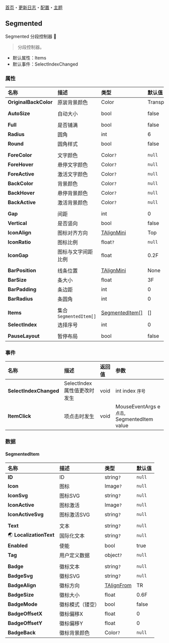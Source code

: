 ﻿[首页](../Home.md)・[更新日志](../UpdateLog.md)・[配置](../Config.md)・[主题](../Theme.md)

## Segmented

Segmented 分段控制器 👚

> 分段控制器。

- 默认属性：Items
- 默认事件：SelectIndexChanged

### 属性

名称 | 描述 | 类型 | 默认值 |
:--|:--|:--|:--|
**OriginalBackColor** | 原装背景颜色 | Color | Transparent |
||||
**AutoSize** | 自动大小 | bool | false |
||||
**Full** | 是否铺满 | bool | false |
**Radius** | 圆角 | int | 6 |
**Round** | 圆角样式 | bool | false |
||||
**ForeColor** | 文字颜色 | Color`?` | `null` |
**ForeHover** | 悬停文字颜色 | Color`?` | `null` |
**ForeActive** | 激活文字颜色 | Color`?` | `null` |
**BackColor** | 背景颜色 | Color`?` | `null` |
**BackHover** | 悬停背景颜色 | Color`?` | `null` |
**BackActive** | 激活背景颜色 | Color`?` | `null` |
||||
**Gap** | 间距 | int | 0 |
**Vertical** | 是否竖向 | bool | false |
**IconAlign** | 图标对齐方向 | [TAlignMini](Enum.md#talignmini) | Top |
**IconRatio** | 图标比例 | float`?` | `null` |
**IconGap** | 图标与文字间距比例 | float | 0.2F |
||||
**BarPosition** | 线条位置 | [TAlignMini](Enum.md#talignmini) | None |
**BarSize** | 条大小 | float | 3F |
**BarPadding** | 条边距 | int | 0 |
**BarRadius** | 条圆角 | int | 0 |
||||
**Items** | 集合 `SegmentedItem[]` | [SegmentedItem[]](#segmenteditem) | [] |
**SelectIndex** | 选择序号 | int | 0 |
||||
**PauseLayout** | 暂停布局 | bool | false |

### 事件

名称 | 描述 | 返回值 | 参数 |
:--|:--|:--|:--|
**SelectIndexChanged** | SelectIndex 属性值更改时发生 | void | int index `序号` |
**ItemClick** | 项点击时发生 | void | MouseEventArgs e `点击`, SegmentedItem value |

### 数据

#### SegmentedItem

名称 | 描述 | 类型 | 默认值 |
:--|:--|:--|:--|
**ID** | ID | string`?` | `null` |
**Icon** | 图标 | Image`?` | `null` |
**IconSvg** | 图标SVG | string`?` | `null` |
**IconActive** | 图标激活 | Image`?` | `null` |
**IconActiveSvg** | 图标激活SVG | string`?` | `null` |
|||||
**Text** | 文本 | string`?` | `null` |
🌏 **LocalizationText** | 国际化文本 | string`?` | `null` |
**Enabled** | 使能 | bool | true |
**Tag** | 用户定义数据 | object`?` | `null` |
||||
**Badge** | 徽标文本 | string`?` | `null` |
**BadgeSvg** | 徽标SVG | string`?` | `null` |
**BadgeAlign** | 徽标方向 | [TAlignFrom](Enum.md#talignfrom) | TR |
**BadgeSize** | 徽标大小 | float | 0.6F |
**BadgeMode** | 徽标模式（镂空） | bool | false |
**BadgeOffsetX** | 徽标偏移X | float | 0 |
**BadgeOffsetY** | 徽标偏移Y | float | 0 |
**BadgeBack** | 徽标背景颜色 | Color`?` | `null` |